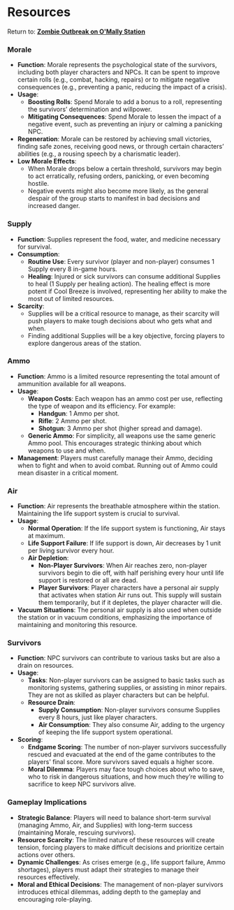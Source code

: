 # Resources

Return to: [**Zombie Outbreak on O'Mally Station**](ZombieOutbreakOnOMallyStation.md)

### **Morale**

- **Function**: Morale represents the psychological state of the survivors, including both player characters and NPCs. It can be spent to improve certain rolls (e.g., combat, hacking, repairs) or to mitigate negative consequences (e.g., preventing a panic, reducing the impact of a crisis).
- **Usage**:
    - **Boosting Rolls**: Spend Morale to add a bonus to a roll, representing the survivors’ determination and willpower.
    - **Mitigating Consequences**: Spend Morale to lessen the impact of a negative event, such as preventing an injury or calming a panicking NPC.
- **Regeneration**: Morale can be restored by achieving small victories, finding safe zones, receiving good news, or through certain characters’ abilities (e.g., a rousing speech by a charismatic leader).
- **Low Morale Effects**:
    - When Morale drops below a certain threshold, survivors may begin to act erratically, refusing orders, panicking, or even becoming hostile.
    - Negative events might also become more likely, as the general despair of the group starts to manifest in bad decisions and increased danger.

### **Supply**

- **Function**: Supplies represent the food, water, and medicine necessary for survival.
- **Consumption**:
    - **Routine Use**: Every survivor (player and non-player) consumes 1 Supply every 8 in-game hours.
    - **Healing**: Injured or sick survivors can consume additional Supplies to heal (1 Supply per healing action). The healing effect is more potent if Cool Breeze is involved, representing her ability to make the most out of limited resources.
- **Scarcity**:
    - Supplies will be a critical resource to manage, as their scarcity will push players to make tough decisions about who gets what and when.
    - Finding additional Supplies will be a key objective, forcing players to explore dangerous areas of the station.

### **Ammo**

- **Function**: Ammo is a limited resource representing the total amount of ammunition available for all weapons.
- **Usage**:
    - **Weapon Costs**: Each weapon has an ammo cost per use, reflecting the type of weapon and its efficiency. For example:
        - **Handgun**: 1 Ammo per shot.
        - **Rifle**: 2 Ammo per shot.
        - **Shotgun**: 3 Ammo per shot (higher spread and damage).
    - **Generic Ammo**: For simplicity, all weapons use the same generic Ammo pool. This encourages strategic thinking about which weapons to use and when.
- **Management**: Players must carefully manage their Ammo, deciding when to fight and when to avoid combat. Running out of Ammo could mean disaster in a critical moment.

### **Air**

- **Function**: Air represents the breathable atmosphere within the station. Maintaining the life support system is crucial to survival.
- **Usage**:
    - **Normal Operation**: If the life support system is functioning, Air stays at maximum.
    - **Life Support Failure**: If life support is down, Air decreases by 1 unit per living survivor every hour.
    - **Air Depletion**:
        - **Non-Player Survivors**: When Air reaches zero, non-player survivors begin to die off, with half perishing every hour until life support is restored or all are dead.
        - **Player Survivors**: Player characters have a personal air supply that activates when station Air runs out. This supply will sustain them temporarily, but if it depletes, the player character will die.
- **Vacuum Situations**: The personal air supply is also used when outside the station or in vacuum conditions, emphasizing the importance of maintaining and monitoring this resource.

### **Survivors**

- **Function**: NPC survivors can contribute to various tasks but are also a drain on resources.
- **Usage**:
    - **Tasks**: Non-player survivors can be assigned to basic tasks such as monitoring systems, gathering supplies, or assisting in minor repairs. They are not as skilled as player characters but can be helpful.
    - **Resource Drain**:
        - **Supply Consumption**: Non-player survivors consume Supplies every 8 hours, just like player characters.
        - **Air Consumption**: They also consume Air, adding to the urgency of keeping the life support system operational.
- **Scoring**:
    - **Endgame Scoring**: The number of non-player survivors successfully rescued and evacuated at the end of the game contributes to the players' final score. More survivors saved equals a higher score.
    - **Moral Dilemma**: Players may face tough choices about who to save, who to risk in dangerous situations, and how much they’re willing to sacrifice to keep NPC survivors alive.

### **Gameplay Implications**

- **Strategic Balance**: Players will need to balance short-term survival (managing Ammo, Air, and Supplies) with long-term success (maintaining Morale, rescuing survivors).
- **Resource Scarcity**: The limited nature of these resources will create tension, forcing players to make difficult decisions and prioritize certain actions over others.
- **Dynamic Challenges**: As crises emerge (e.g., life support failure, Ammo shortages), players must adapt their strategies to manage their resources effectively.
- **Moral and Ethical Decisions**: The management of non-player survivors introduces ethical dilemmas, adding depth to the gameplay and encouraging role-playing.